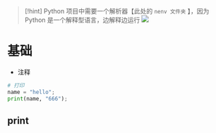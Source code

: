>[!hint] Python 项目中需要一个解析器【此处的 `nenv 文件夹` 】，因为 Python 是一个解释型语言，边解释边运行
>![](https://obsidian-1307744200.cos.ap-guangzhou.myqcloud.com/%E5%9B%BE%E7%89%87/202404172105509.png)

# 基础
- 注释
```python
# 打印
name = "hello";  
print(name, "666");
```

## print




















